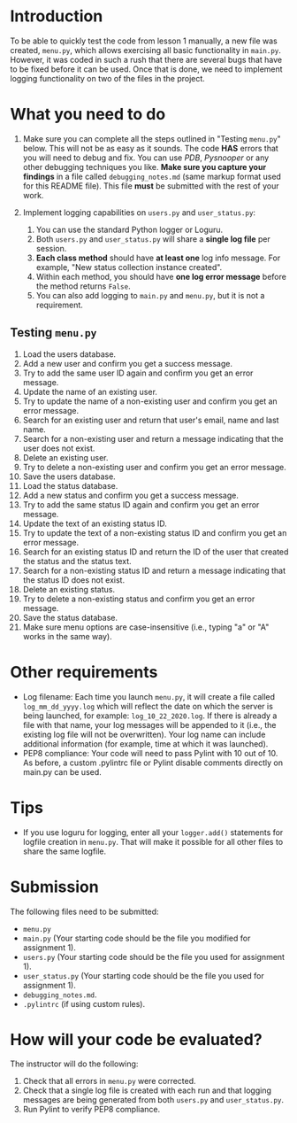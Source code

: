 # Introduction #

To be able to quickly test the code from lesson 1 manually, a new file was created, ``menu.py``, which allows exercising all basic functionality in ``main.py``. However, it was coded in such a rush that there are several bugs that have to be fixed before it can be used. Once that is done, we need to implement logging functionality on two of the files in the project.

# What you need to do #

1. Make sure you can complete all the steps outlined in "Testing ``menu.py``" below.
This will not be as easy as it sounds.
The code **HAS** errors that you will need to debug and fix.
You can use *PDB*, *Pysnooper* or any other debugging techniques you like.
**Make sure you capture your findings** in a file called
``debugging_notes.md`` (same markup format used for this README file). This file **must** be submitted with the rest of your work.

1. Implement logging capabilities on ``users.py`` and ``user_status.py``:
    1. You can use the standard Python logger or Loguru.
    1. Both ``users.py`` and ``user_status.py`` will share a **single log file** per session.
    1. **Each class method** should have **at least one** log info message. For example, "New status collection instance created".
    1. Within each method, you should have **one log error message** before the method returns ``False``.
    1. You can also add logging to ``main.py`` and ``menu.py``, but it is not a requirement.

## Testing ``menu.py`` ##

1. Load the users database.
2. Add a new user and confirm you get a success message.
3. Try to add the same user ID again and confirm you get an error message.
4. Update the name of an existing user.
5. Try to update the name of a non-existing user and confirm you get an error message.
6. Search for an existing user and return that user's email, name and last name.
7. Search for a non-existing user and return a message indicating that the user does not exist.
8. Delete an existing user.
9. Try to delete a non-existing user and confirm you get an error message.
10. Save the users database.
11. Load the status database.
12. Add a new status and confirm you get a success message.
13. Try to add the same status ID again and confirm you get an error message.
14. Update the text of an existing status ID.
15. Try to update the text of a non-existing status ID and confirm you get an error message.
16. Search for an existing status ID and return the ID of the user that created the status and the status text.
17. Search for a non-existing status ID and return a message indicating that the status ID does not exist.
18. Delete an existing status.
19. Try to delete a non-existing status and confirm you get an error message.
20. Save the status database.
21. Make sure menu options are case-insensitive (i.e., typing "a" or "A" works in the same way).

# Other requirements #

* Log filename: Each time you launch ``menu.py``, it will create a file called ``log_mm_dd_yyyy.log`` which will reflect the date on which the server is being launched, for example: ``log_10_22_2020.log``. If there is already a file with that name, your log messages will be appended to it (i.e., the existing log file will not be overwritten). Your log name can include additional information (for example, time at which it was launched).
* PEP8 compliance: Your code will need to pass Pylint with 10 out of 10. As before, a custom .pylintrc file or Pylint disable comments directly on main.py can be used.
	
# Tips #

* If you use loguru for logging, enter all your ``logger.add()`` statements for logfile creation in ``menu.py``. That will make it possible for all other files to share the same logfile.

# Submission #

The following files need to be submitted:

* ``menu.py``
* ``main.py`` (Your starting code should be the file you modified for assignment 1).
* ``users.py`` (Your starting code should be the file you used for assignment 1).
* ``user_status.py`` (Your starting code should be the file you used for assignment 1).
* ``debugging_notes.md``.
* ``.pylintrc`` (if using custom rules).

# How will your code be evaluated? #

The instructor will do the following:

1. Check that all errors in ``menu.py`` were corrected.
1. Check that a single log file is created with each run and that logging messages are being generated from both ``users.py`` and ``user_status.py``.
1. Run Pylint to verify PEP8 compliance.
